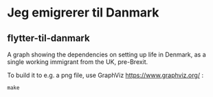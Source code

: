 # Jeg emigrerer til Danmark

## flytter-til-danmark

A graph showing the dependencies on setting up life in Denmark, as a single
working immigrant from the UK, pre-Brexit.

To build it to e.g. a png file, use GraphViz <https://www.graphviz.org/> :

```
make
```

